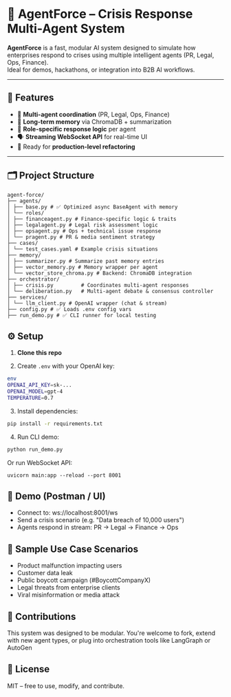 # 🧠 AgentForce – Crisis Response Multi-Agent System

**AgentForce** is a fast, modular AI system designed to simulate how enterprises respond to crises using multiple intelligent agents (PR, Legal, Ops, Finance).  
Ideal for demos, hackathons, or integration into B2B AI workflows.

---

## 🚀 Features

- 🤖 **Multi-agent coordination** (PR, Legal, Ops, Finance)
- 🧠 **Long-term memory** via ChromaDB + summarization
- 🧩 **Role-specific response logic** per agent
- 🗣️ **Streaming WebSocket API** for real-time UI
- 📂 Ready for **production-level refactoring**

---

## 🗂️ Project Structure
```
agent-force/
├── agents/
│ ├── base.py # ✅ Optimized async BaseAgent with memory
│ └── roles/
│ ├── financeagent.py # Finance-specific logic & traits
│ ├── legalagent.py # Legal risk assessment logic
│ ├── opsagent.py # Ops + technical issue response
│ └── pragent.py # PR & media sentiment strategy
├── cases/
│ └── test_cases.yaml # Example crisis situations
├── memory/
│ ├── summarizer.py # Summarize past memory entries
│ ├── vector_memory.py # Memory wrapper per agent
│ └── vector_store_chroma.py # Backend: ChromaDB integration
├── orchestrator/
│ ├── crisis.py         # Coordinates multi-agent responses
│ └── deliberation.py   # Multi-agent debate & consensus controller
├── services/
│ └── llm_client.py # OpenAI wrapper (chat & stream)
├── config.py # ✅ Loads .env config vars
├── run_demo.py # ✅ CLI runner for local testing
```

## ⚙️ Setup

1. **Clone this repo**

2. Create `.env` with your OpenAI key:
```bash
env
OPENAI_API_KEY=sk-...
OPENAI_MODEL=gpt-4
TEMPERATURE=0.7
```

3. Install dependencies:
```bash
pip install -r requirements.txt
```

4. Run CLI demo:
```bash
python run_demo.py
```
Or run WebSocket API:
```
uvicorn main:app --reload --port 8001
```

## 🧪 Demo (Postman / UI)
- Connect to: ws://localhost:8001/ws
- Send a crisis scenario (e.g. "Data breach of 10,000 users")
- Agents respond in stream: PR → Legal → Finance → Ops

## 📌 Sample Use Case Scenarios
- Product malfunction impacting users
- Customer data leak
- Public boycott campaign (#BoycottCompanyX)
- Legal threats from enterprise clients
- Viral misinformation or media attack

## 🤝 Contributions
This system was designed to be modular.
You're welcome to fork, extend with new agent types, or plug into orchestration tools like LangGraph or AutoGen

## 📄 License
MIT – free to use, modify, and contribute.